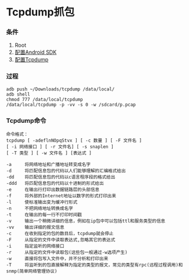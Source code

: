 Tcpdump抓包
===

### 条件

1. Root
2. [配置Android SDK](http://developer.android.com/sdk/index.html)
3. [配置Tcpdump](http://www.strazzere.com/android/tcpdump)

### 过程

```
adb push ~/Downloads/tcpdump /data/local/
adb shell
chmod 777 /data/local/tcpdump
/data/local/tcpdump -p -vv -s 0 -w /sdcard/p.pcap
```

### Tcpdump命令

```
命令格式：
tcpdump [ -adeflnNOpqStvx ] [ -c 数量 ] [ -F 文件名 ]
[ -i 网络接口 ] [ -r 文件名] [ -s snaplen ]
[ -T 类型 ] [ -w 文件名 ] [表达式 ]

-a     将网络地址和广播地址转变成名字
-d     将匹配信息包的代码以人们能够理解的汇编格式给出
-dd    将匹配信息包的代码以c语言程序段的格式给出
-ddd   将匹配信息包的代码以十进制的形式给出
-e     在输出行打印出数据链路层的头部信息
-f     将外部的Internet地址以数字的形式打印出来
-l     使标准输出变为缓冲行形式
-n     不把网络地址转换成名字
-t     在输出的每一行不打印时间戳
-v     输出一个稍微详细的信息，例如在ip包中可以包括ttl和服务类型的信息
-vv    输出详细的报文信息
-c     在收到指定的包的数目后，tcpdump就会停止
-F     从指定的文件中读取表达式,忽略其它的表达式
-i     指定监听的网络接口
-r     从指定的文件中读取包(这些包一般通过-w选项产生)
-w     直接将包写入文件中，并不分析和打印出来
-T     将监听到的包直接解释为指定的类型的报文，常见的类型有rpc(远程过程调用)和snmp(简单网络管理协议)
```
